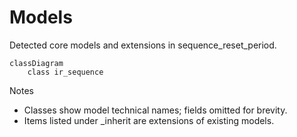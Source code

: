 # Models

Detected core models and extensions in sequence_reset_period.

```mermaid
classDiagram
    class ir_sequence
```

Notes
- Classes show model technical names; fields omitted for brevity.
- Items listed under _inherit are extensions of existing models.
